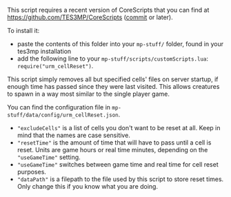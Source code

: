 This script requires a recent version of CoreScripts that you can find at https://github.com/TES3MP/CoreScripts
([commit](https://github.com/TES3MP/CoreScripts/commit/8b43e179c0d5eb0756dc315f43fa58246462eaa1) or later).

To install it:
* paste the contents of this folder into your `mp-stuff/` folder, found in your tes3mp installation
* add the following line to your `mp-stuff/scripts/customScripts.lua`: `require("urm_cellReset")`.

This script simply removes all but specified cells' files on server startup, if enough time has passed since they were last visited. This allows creatures to spawn in a way most similar to the single player game.

You can find the configuration file in `mp-stuff/data/config/urm_cellReset.json`.
* `"excludeCells"` is a list of cells you don't want to be reset at all. Keep in mind that the names are case sensitive.
* `"resetTime"` is the amount of time that will have to pass until a cell is reset. Units are game hours or real time minutes, depending on the `"useGameTime"` setting.
* `"useGameTime"` switches between game time and real time for cell reset purposes.
* `"dataPath"` is a filepath to the file used by this script to store reset times. Only change this if you know what you are doing.